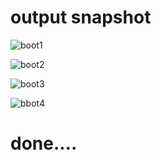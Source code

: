 # output snapshot

![boot1](https://user-images.githubusercontent.com/88300530/162601226-353bcb86-51de-4d7d-ace4-b601708c436f.png)

![boot2](https://user-images.githubusercontent.com/88300530/162601367-658ba4ef-0c97-4688-a3ec-da0a83c21f19.png)

![boot3](https://user-images.githubusercontent.com/88300530/162601369-0199b9bf-1ff8-4def-a7f1-901d61cbbab8.png)


![bbot4](https://user-images.githubusercontent.com/88300530/162601381-147771d7-dd57-45d4-9cc8-5a3beedf6351.png)


# done....
